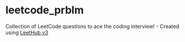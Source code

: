# leetcode_prblm
Collection of LeetCode questions to ace the coding interview! - Created using [LeetHub v3](https://github.com/raphaelheinz/LeetHub-3.0)
